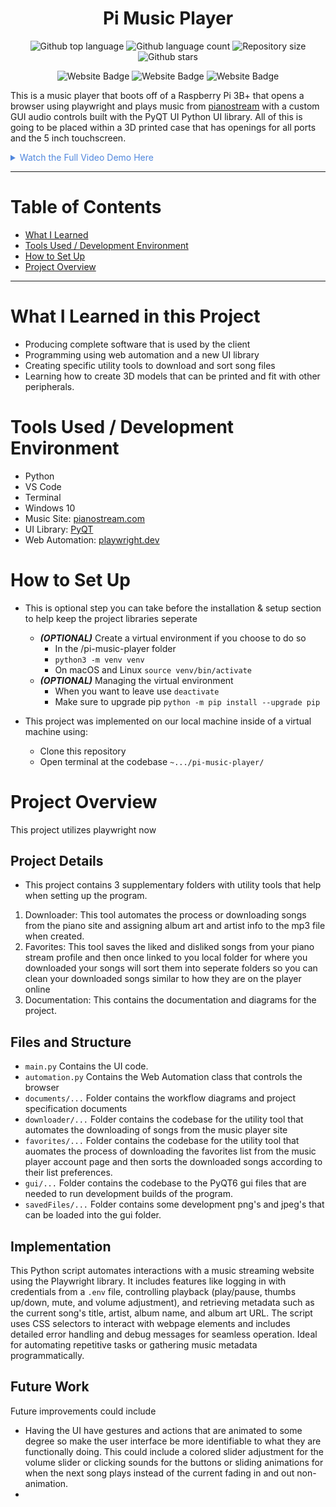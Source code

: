 


<h1 align="center">Pi Music Player</h1>

<p align="center">
  <img alt="Github top language" src="https://img.shields.io/github/languages/top/mitchellkolb/pi-music-player?color=A22846">

  <img alt="Github language count" src="https://img.shields.io/github/languages/count/mitchellkolb/pi-music-player?color=A22846">

  <img alt="Repository size" src="https://img.shields.io/github/repo-size/mitchellkolb/pi-music-player?color=A22846">

  <img alt="Github stars" src="https://img.shields.io/github/stars/mitchellkolb/pi-music-player?color=A22846" />
</p>

<p align="center">
<img
    src="https://img.shields.io/badge/Python-3776AB?style=for-the-badge&logo=Python&logoColor=white"
    alt="Website Badge" />
<img
    src="https://img.shields.io/badge/raspberrypi-A22846?style=for-the-badge&logo=raspberrypi&logoColor=white"
    alt="Website Badge" />
<img
    src="https://img.shields.io/badge/PyQT6-41cd52?style=for-the-badge&logo=qt&logoColor=white"
    alt="Website Badge" />
</p>

This is a music player that boots off of a Raspberry Pi 3B+ that opens a browser using playwright and plays music from [pianostream](http://pianostream.com/) with a custom GUI audio controls built with the PyQT UI Python UI library. All of this is going to be placed within a 3D printed case that has openings for all ports and the 5 inch touchscreen.


<details>
<summary style="color:#5087dd">Watch the Full Video Demo Here</summary>

[![Full Video Demo Here](https://img.youtube.com/vi/VidKEY/0.jpg)](https://www.youtube.com/watch?v=VidKEY)

</details>

---


# Table of Contents
- [What I Learned](#what-i-learned-in-this-project)
- [Tools Used / Development Environment](#tools-used--development-environment)
- [How to Set Up](#how-to-set-up)
- [Project Overview](#project-overview)


---

# What I Learned in this Project
- Producing complete software that is used by the client
- Programming using web automation and a new UI library
- Creating specific utility tools to download and sort song files
- Learning how to create 3D models that can be printed and fit with other peripherals.



# Tools Used / Development Environment
- Python
- VS Code
- Terminal
- Windows 10
- Music Site: [pianostream.com](http://pianostream.com/) 
- UI Library: [PyQT](https://doc.qt.io/qtforpython-6/)
- Web Automation: [playwright.dev](https://playwright.dev/) 





# How to Set Up
- This is optional step you can take before the installation & setup section to help keep the project libraries seperate
  - ***(OPTIONAL)*** Create a virtual environment if you choose to do so
      - In the /pi-music-player folder
      - `python3 -m venv venv`
      - On macOS and Linux `source venv/bin/activate`
  - ***(OPTIONAL)*** Managing the virtual environment
      - When you want to leave use `deactivate`
      - Make sure to upgrade pip `python -m pip install --upgrade pip`

- This project was implemented on our local machine inside of a virtual machine using:
  - Clone this repository 
  - Open terminal at the codebase `~.../pi-music-player/`





# Project Overview
This project utilizes playwright now



## Project Details
 - This project contains 3 supplementary folders with utility tools that help when setting up the program.
 1) Downloader: This tool automates the process or downloading songs from the piano site and assigning album art and artist info to the mp3 file when created.
 2) Favorites: This tool saves the liked and disliked songs from your piano stream profile and then once linked to you local folder for where you downloaded your songs will sort them into seperate folders so you can clean your downloaded songs similar to how they are on the player online
 3) Documentation: This contains the documentation and diagrams for the project.

## Files and Structure
- `main.py` Contains the UI code.
- `automation.py` Contains the Web Automation class that controls the browser
- `documents/...` Folder contains the workflow diagrams and project specification documents
- `downloader/...` Folder contains the codebase for the utility tool that automates the downloading of songs from the music player site
- `favorites/...` Folder contains the codebase for the utility tool that auomates the process of downloading the favorites list from the music player account page and then sorts the downloaded songs according to their list preferences.
- `gui/...` Folder contains the codebase to the PyQT6 gui files that are needed to run development builds of the program.
- `savedFiles/...` Folder contains some development png's and jpeg's that can be loaded into the gui folder. 



## Implementation

This Python script automates interactions with a music streaming website using the Playwright library. It includes features like logging in with credentials from a `.env` file, controlling playback (play/pause, thumbs up/down, mute, and volume adjustment), and retrieving metadata such as the current song's title, artist, album name, and album art URL. The script uses CSS selectors to interact with webpage elements and includes detailed error handling and debug messages for seamless operation. Ideal for automating repetitive tasks or gathering music metadata programmatically.

## Future Work
Future improvements could include 
- Having the UI have gestures and actions that are animated to some degree so make the user interface be more identifiable to what they are functionally doing. This could include a colored slider adjustment for the volume slider or clicking sounds for the buttons or sliding animations for when the next song plays instead of the current fading in and out non-animation.
- 








